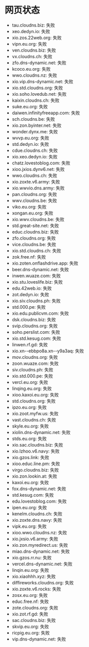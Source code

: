 # 网页状态
- tau.cloudns.biz: 失败
- xeo.dedyn.io: 失败
- xio.zos.22web.org: 失败
- vipn.eu.org: 失败
- ven.cloudns.biz: 失败
- vx.cloudns.ch: 失败
- zfo.dns-dynamic.net: 失败
- kcoco.eu.org: 失败
- wwo.cloudns.nz: 失败
- xio.vip.dns-dynamic.net: 失败
- xio.std.cloudns.org: 失败
- xio.soho.lovedub.net: 失败
- kaixin.cloudns.ch: 失败
- suke.eu.org: 失败
- daiwen.infinityfreeapp.com: 失败
- sch.cloudns.be: 失败
- xio.zon.byinter.net: 失败
- wonder.dynx.me: 失败
- wvvp.eu.org: 失败
- std.dedyn.io: 失败
- cdue.cloudns.ch: 失败
- xio.xeo.dedyn.io: 失败
- chatz.lovestoblog.com: 失败
- xioo.jxios.dynv6.net: 失败
- wwo.cloudns.ch: 失败
- xio.zoxte.v6.army: 失败
- xio.wwvio.dns.army: 失败
- pan.cloudns.org: 失败
- wwv.cloudns.be: 失败
- viko.eu.org: 失败
- xongan.eu.org: 失败
- xio.wwv.cloudns.be: 失败
- std.great-site.net: 失败
- educ.cloudns.biz: 失败
- zfo.cloudns.org: 失败
- vice.cloudns.be: 失败
- xio.std.cloudns.ch: 失败
- zok.free.nf: 失败
- xio.zoten.onflashdrive.app: 失败
- beer.dns-dynamic.net: 失败
- inwen.wuaze.com: 失败
- xio.stu.loveslife.biz: 失败
- edu.42web.io: 失败
- zot.dedyn.io: 失败
- xio.siv.cloudns.ph: 失败
- std.000.pe: 失败
- xio.edu.publicvm.com: 失败
- dsk.cloudns.biz: 失败
- svip.cloudns.org: 失败
- soho.perslist.com: 失败
- xio.std.kesug.com: 失败
- linwen.rf.gd: 失败
- xio.xn--ebbpo8a.xn--y9a3aq: 失败
- mov.cloudns.org: 失败
- zoon.wuaze.com: 失败
- siv.cloudns.ph: 失败
- xio.std.000.pe: 失败
- vercl.eu.org: 失败
- linqing.eu.org: 失败
- xioo.kaxoi.eu.org: 失败
- std.cloudns.org: 失败
- ipzo.eu.org: 失败
- xio.zoot.myfw.us: 失败
- vast.cloudns.ch: 失败
- skyle.eu.org: 失败
- xiolin.dns-dynamic.net: 失败
- stds.eu.org: 失败
- xio.sac.cloudns.biz: 失败
- xio.lzhoo.v6.navy: 失败
- xio.gzos.link: 失败
- xioo.educ.line.pm: 失败
- virgo.cloudns.biz: 失败
- xio.zon.lookin.at: 失败
- kaxoi.eu.org: 失败
- fox.dns-dynamic.net: 失败
- std.kesug.com: 失败
- edu.lovestoblog.com: 失败
- ipen.eu.org: 失败
- kenelm.cloudns.ch: 失败
- xio.zoxte.dns.navy: 失败
- vipk.eu.org: 失败
- xioo.wwo.cloudns.nz: 失败
- xio.jxsio.v6.army: 失败
- xio.zon.myredirect.us: 失败
- miao.dns-dynamic.net: 失败
- xio.gzos.rr.nu: 失败
- vercel.dns-dynamic.net: 失败
- linqin.eu.org: 失败
- xio.xiaohhh.xyz: 失败
- diffireworks.cloudns.org: 失败
- xio.zoxte.v6.rocks: 失败
- zosx.eu.org: 失败
- educ.free.nf: 失败
- zote.cloudns.org: 失败
- xio.zot.rf.gd: 失败
- sac.cloudns.biz: 失败
- skvip.eu.org: 失败
- ricpig.eu.org: 失败
- vip.dns-dynamic.net: 失败
